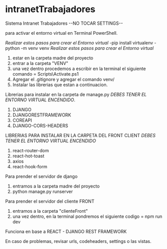 # intranetTrabajadores


Sistema Intranet Trabajadores 
--NO TOCAR SETTINGS--

para activar el entorno virtual en Terminal PowerShell.

*Realizar estos pasos para crear el Entorno virtual*
-pip install virtualenv
-python -m venv venv
*Realizar estos pasos para crear el Entorno virtual*

1. estar en la carpeta madre del proyecto
2. entrar a la carpeta "VENV"
3. una vez dentro procedemos a escribir en la terminal el siguiente comando = Scripts\Activate.ps1
4. Agregar el .gitignore y agregar el comando venv/
5. Instalar las librerias que estan a continuacion.
   

Librerias para instalar en la carpeta de manage.py *DEBES TENER EL ENTORNO VIRTUAL ENCENDIDO*.
1. DJANGO
2. DJANGORESTFRAMEWORK
3. COREAPI
4. DJANGO-CORS-HEADERS


LIBRERIAS PARA INSTALAR EN LA CARPETA DEL FRONT CLIENT *DEBES TENER EL ENTORNO VIRTUAL ENCENDIDO* 
1. react-router-dom
2. react-hot-toast
3. axios
4. react-hook-form


Para prender el servidor de django
1. entramos a la carpeta madre del proyecto
2. python manage.py runserver

Para prender el servidor del cliente FRONT 
1. entramos a la carpeta "clienteFront"
2. una vez dentro, en la terminal pondremos el siguiente codigo = npm run dev

Funciona en base a REACT - DJANGO REST FRAMEWORK 

En caso de problemas, revisar urls, codeheaders, settings o las vistas.
